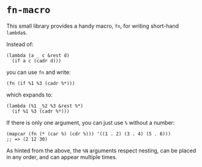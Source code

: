 # `fn-macro`

This small library provides a handy macro, `fn`, for writing short-hand `lambda`s.

Instead of:

```common-lisp
(lambda (a _ c &rest d)
  (if a c (cadr d)))
```

you can use `fn` and write:

```common-lisp
(fn (if %1 %3 (cadr %*)))
```

which expands to:

```common-lisp
(lambda (%1 _%2 %3 &rest %*)
  (if %1 %3 (cadr %*)))
```

If there is only one argument, you can just use `%` without a number:

```common-lisp
(mapcar (fn (* (car %) (cdr %))) '((1 . 2) (3 . 4) (5 . 6)))
;; => (2 12 30)
```

As hinted from the above, the `%N` arguments respect nesting, can be placed in
any order, and can appear multiple times.
